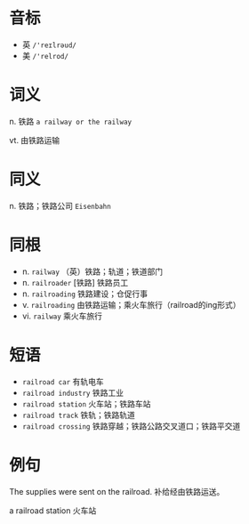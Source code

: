 # 音标

- 英 `/'reɪlrəud/`
- 美 `/'relrod/`

# 词义

n. 铁路
`a railway or the railway`

vt. 由铁路运输


# 同义

n. 铁路；铁路公司
`Eisenbahn`

# 同根

- n. `railway` （英）铁路；轨道；铁道部门
- n. `railroader` [铁路] 铁路员工
- n. `railroading` 铁路建设；仓促行事
- v. `railroading` 由铁路运输；乘火车旅行（railroad的ing形式）
- vi. `railway` 乘火车旅行

# 短语

- `railroad car` 有轨电车
- `railroad industry` 铁路工业
- `railroad station` 火车站；铁路车站
- `railroad track` 铁轨；铁路轨道
- `railroad crossing` 铁路穿越；铁路公路交叉道口；铁路平交道

# 例句

The supplies were sent on the railroad.
补给经由铁路运送。

a railroad station
火车站


